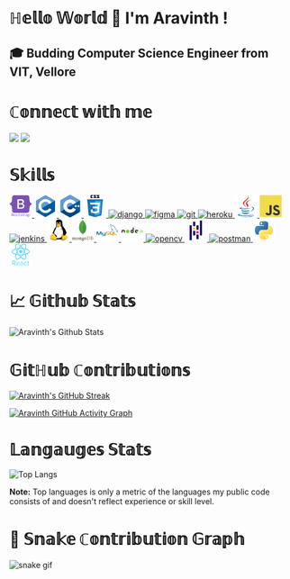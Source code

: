 # ℍ𝕖𝕝𝕝𝕠 𝕎𝕠𝕣𝕝𝕕 👋 I'm Aravinth !

## 🎓 Budding Computer Science Engineer from VIT, Vellore

# ℂ𝕠𝕟𝕟𝕖𝕔𝕥 𝕨𝕚𝕥𝕙 𝕞𝕖

<p align="left">

<a href = "https://www.linkedin.com/in/aravinth-r-356a12194/"><img src="https://img.icons8.com/fluent/48/000000/linkedin.png"/></a> <a href = "https://www.instagram.com/aravinth.jpg/"><img src="https://img.icons8.com/fluent/48/000000/instagram-new.png"/></a>

</p>

# 𝕊𝕜𝕚𝕝𝕝𝕤

<p align="left"> <a href="https://getbootstrap.com" target="_blank" rel="noreferrer"> <img src="https://raw.githubusercontent.com/devicons/devicon/master/icons/bootstrap/bootstrap-plain-wordmark.svg" alt="bootstrap" width="40" height="40"/> </a> <a href="https://www.cprogramming.com/" target="_blank" rel="noreferrer"> <img src="https://raw.githubusercontent.com/devicons/devicon/master/icons/c/c-original.svg" alt="c" width="40" height="40"/> </a> <a href="https://www.w3schools.com/cpp/" target="_blank" rel="noreferrer"> <img src="https://raw.githubusercontent.com/devicons/devicon/master/icons/cplusplus/cplusplus-original.svg" alt="cplusplus" width="40" height="40"/> </a> <a href="https://www.w3schools.com/css/" target="_blank" rel="noreferrer"> <img src="https://raw.githubusercontent.com/devicons/devicon/master/icons/css3/css3-original-wordmark.svg" alt="css3" width="40" height="40"/> </a> <a href="https://www.djangoproject.com/" target="_blank" rel="noreferrer"> <img src="https://cdn.worldvectorlogo.com/logos/django.svg" alt="django" width="40" height="40"/> </a> <a href="https://www.figma.com/" target="_blank" rel="noreferrer"> <img src="https://www.vectorlogo.zone/logos/figma/figma-icon.svg" alt="figma" width="40" height="40"/> </a> <a href="https://git-scm.com/" target="_blank" rel="noreferrer"> <img src="https://www.vectorlogo.zone/logos/git-scm/git-scm-icon.svg" alt="git" width="40" height="40"/> </a> <a href="https://heroku.com" target="_blank" rel="noreferrer"> <img src="https://www.vectorlogo.zone/logos/heroku/heroku-icon.svg" alt="heroku" width="40" height="40"/> </a> <a href="https://www.java.com" target="_blank" rel="noreferrer"> <img src="https://raw.githubusercontent.com/devicons/devicon/master/icons/java/java-original.svg" alt="java" width="40" height="40"/> </a> <a href="https://developer.mozilla.org/en-US/docs/Web/JavaScript" target="_blank" rel="noreferrer"> <img src="https://raw.githubusercontent.com/devicons/devicon/master/icons/javascript/javascript-original.svg" alt="javascript" width="40" height="40"/> </a> <a href="https://www.jenkins.io" target="_blank" rel="noreferrer"> <img src="https://www.vectorlogo.zone/logos/jenkins/jenkins-icon.svg" alt="jenkins" width="40" height="40"/> </a> <a href="https://www.linux.org/" target="_blank" rel="noreferrer"> <img src="https://raw.githubusercontent.com/devicons/devicon/master/icons/linux/linux-original.svg" alt="linux" width="40" height="40"/> </a> <a href="https://www.mongodb.com/" target="_blank" rel="noreferrer"> <img src="https://raw.githubusercontent.com/devicons/devicon/master/icons/mongodb/mongodb-original-wordmark.svg" alt="mongodb" width="40" height="40"/> </a> <a href="https://www.mysql.com/" target="_blank" rel="noreferrer"> <img src="https://raw.githubusercontent.com/devicons/devicon/master/icons/mysql/mysql-original-wordmark.svg" alt="mysql" width="40" height="40"/> </a> <a href="https://nodejs.org" target="_blank" rel="noreferrer"> <img src="https://raw.githubusercontent.com/devicons/devicon/master/icons/nodejs/nodejs-original-wordmark.svg" alt="nodejs" width="40" height="40"/> </a> <a href="https://opencv.org/" target="_blank" rel="noreferrer"> <img src="https://www.vectorlogo.zone/logos/opencv/opencv-icon.svg" alt="opencv" width="40" height="40"/> </a> <a href="https://pandas.pydata.org/" target="_blank" rel="noreferrer"> <img src="https://raw.githubusercontent.com/devicons/devicon/2ae2a900d2f041da66e950e4d48052658d850630/icons/pandas/pandas-original.svg" alt="pandas" width="40" height="40"/> </a> <a href="https://postman.com" target="_blank" rel="noreferrer"> <img src="https://www.vectorlogo.zone/logos/getpostman/getpostman-icon.svg" alt="postman" width="40" height="40"/> </a> <a href="https://www.python.org" target="_blank" rel="noreferrer"> <img src="https://raw.githubusercontent.com/devicons/devicon/master/icons/python/python-original.svg" alt="python" width="40" height="40"/> </a> <a href="https://reactjs.org/" target="_blank" rel="noreferrer"> <img src="https://raw.githubusercontent.com/devicons/devicon/master/icons/react/react-original-wordmark.svg" alt="react" width="40" height="40"/> </a> </p>


# 📈 𝔾𝕚𝕥𝕙𝕦𝕓 𝕊𝕥𝕒𝕥𝕤

![Aravinth's Github Stats](https://github-readme-stats.vercel.app/api?username=Aravinth1525&custom_title=Aravinth%27s%20GitHub%20Stats%20&show_icons=true&theme=ayu-mirage)

# 𝔾𝕚𝕥ℍ𝕦𝕓 ℂ𝕠𝕟𝕥𝕣𝕚𝕓𝕦𝕥𝕚𝕠𝕟𝕤

[![Aravinth's GitHub Streak](https://github-readme-streak-stats.herokuapp.com?user=Aravinth1525&theme=nightowl&hide_border=true)](https://git.io/streak-stats)

[![Aravinth GitHub Activity Graph](https://activity-graph.herokuapp.com/graph?username=Aravinth1525&theme=xcode)](https://github.com/Aravinth1525)

# 𝕃𝕒𝕟𝕘𝕒𝕦𝕘𝕖𝕤 𝕊𝕥𝕒𝕥𝕤

![Top Langs](https://github-readme-stats.vercel.app/api/top-langs/?username=Aravinth1525&layout=compact&theme=radical&langs_count=8)

<b>Note:</b> Top languages is only a metric of the languages my public code consists of and doesn't reflect experience or skill level.

# 🐍 𝕊𝕟𝕒𝕜𝕖 ℂ𝕠𝕟𝕥𝕣𝕚𝕓𝕦𝕥𝕚𝕠𝕟 𝔾𝕣𝕒𝕡𝕙

![snake gif](https://github.com/YOUR_USERNAME/YOUR_USERNAME/blob/output/github-contribution-grid-snake.gif)

